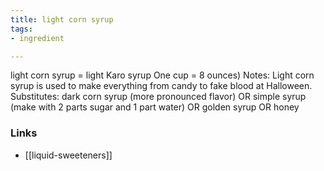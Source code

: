 ```yaml
---
title: light corn syrup
tags:
- ingredient

---
```

light corn syrup = light Karo syrup One cup = 8 ounces) Notes: Light corn syrup is used to make everything from candy to fake blood at Halloween. Substitutes: dark corn syrup (more pronounced flavor) OR simple syrup (make with 2 parts sugar and 1 part water) OR golden syrup OR honey

### Links

* [[liquid-sweeteners]]
